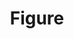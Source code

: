 ---
title: Figure
redirect_to: https://ucfopen.github.io/Obojobo-Docs/releases/v3.3.2/developers/obo_nodes/figure
---